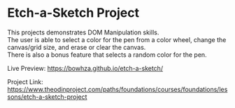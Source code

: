 # Etch-a-Sketch Project

This projects demonstrates DOM Manipulation skills.<br/>
The user is able to select a color for the pen from a color wheel, change the canvas/grid size, and erase or clear the canvas.<br/>
There is also a bonus feature that selects a random color for the pen.

Live Preview: https://bowhza.github.io/etch-a-sketch/

Project Link: https://www.theodinproject.com/paths/foundations/courses/foundations/lessons/etch-a-sketch-project
